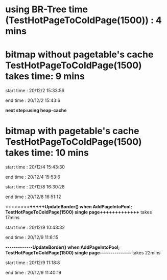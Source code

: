 # using BR-Tree time (TestHotPageToColdPage(1500)) : 4 mins

# bitmap without pagetable's cache TestHotPageToColdPage(1500) takes time: 9 mins

start time : 
20/12/2 15:33:56 

end time : 
20/12/2 15:43:6 

**next step:using heap-cache**

# bitmap with pagetable's cache TestHotPageToColdPage(1500) takes time: 10 mins

start time : 
20/12/4 15:43:30 

end time : 
20/12/4 15:53:6 


start time : 
20/12/8 16:30:28 

end time : 
20/12/8 16:51:12 


**+++++++++++++UpdateBorder() when AddPageIntoPool; TestHotPageToColdPage(1500) single page+++++++++++++**
takes 17mins

start time : 
20/12/9 10:43:32 

end time : 
20/12/9 11:6:15 

**-------------UpdateBorder() when AddPageIntoPool; TestHotPageToColdPage(1500) single page---------------**
takes 22mins

start time : 
20/12/9 11:18:8 

end time : 
20/12/9 11:40:19 